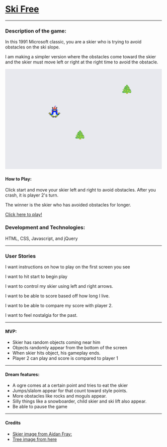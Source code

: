 

# [Ski Free ](https://noeljane.github.io/skifree/) 
---

### Description of the game:

In this 1991 Microsoft classic, you are a skier who is trying to avoid obstacles on the ski slope. 

 I am making a simpler version where the obstacles come toward the skier and the skier must move left or right at the right time to avoid the obstacle. 

 ![Screenshot](./screenshot.png)

#### How to Play: 

Click start and move your skier left and right to avoid obstacles. After you crash, it is player 2's turn. 

The winner is the skier who has avoided obstacles for longer. 

[Click here to play!](https://noeljane.github.io/skifree/)

### Development and Technologies: 

<p> HTML, CSS, Javascript, and jQuery </p>

---

### User Stories

I want instructions on how to play on the first screen you see

I want to hit start to begin play

I want to control my skier using left and right arrows.

I want to be able to score based off how long I live.

I want to be able to compare my score with player 2.

I want to feel nostalgia for the past. 

---
#### MVP:

- Skier has random objects coming near him 
- Objects randomly appear from the bottom of the screen
- When skier hits object, his gameplay ends. 
- Player 2 can play and score is compared to player 1

---


#### Dream features:
- A ogre comes at a certain point and tries to eat the skier
- Jumps/slalom appear for that count toward style points. 
- More obstacles like rocks and moguls appear. 
- Silly things like a snowboarder, child skier and ski lift also appear. 
- Be able to pause the game 

---
#### Credits
- [Skier image from Aidan Fray:](https://goo.gl/images/YL8UJN)
- [Tree image from here](https://goo.gl/images/3WBY6i)







